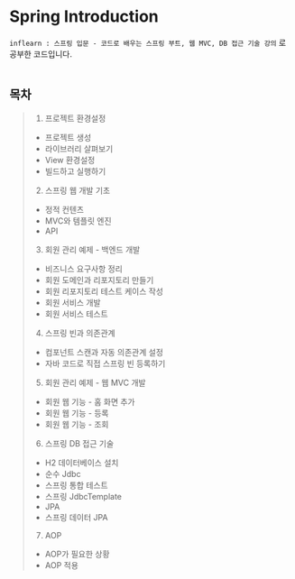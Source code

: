 # Spring Introduction
`inflearn : 스프링 입문 - 코드로 배우는 스프링 부트, 웹 MVC, DB 접근 기술 강의` 로 공부한 코드입니다.
<br>
<br>

## 목차
> 1. 프로젝트 환경설정
>  - 프로젝트 생성
>  - 라이브러리 살펴보기
>  - View 환경설정
>  - 빌드하고 실행하기
>2. 스프링 웹 개발 기초
>  - 정적 컨텐츠
>  - MVC와 템플릿 엔진
>  - API
>3. 회원 관리 예제 - 백엔드 개발
>  - 비즈니스 요구사항 정리
>  - 회원 도메인과 리포지토리 만들기
>  - 회원 리포지토리 테스트 케이스 작성
>  - 회원 서비스 개발
>  - 회원 서비스 테스트
>4. 스프링 빈과 의존관계
>  - 컴포넌트 스캔과 자동 의존관계 설정
>  - 자바 코드로 직접 스프링 빈 등록하기
>5. 회원 관리 예제 - 웹 MVC 개발
>  - 회원 웹 기능 - 홈 화면 추가
>  - 회원 웹 기능 - 등록
>  - 회원 웹 기능 - 조회
>6. 스프링 DB 접근 기술
>  - H2 데이터베이스 설치
>  - 순수 Jdbc
>  - 스프링 통합 테스트
>  - 스프링 JdbcTemplate
>  - JPA
>  - 스프링 데이터 JPA
>7. AOP
>  - AOP가 필요한 상황
>  - AOP 적용
